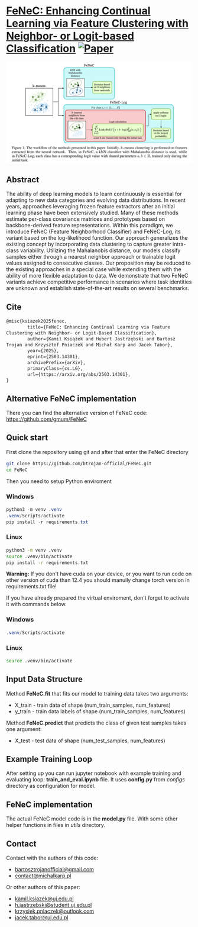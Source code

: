 # [FeNeC: Enhancing Continual Learning via Feature Clustering with Neighbor- or Logit-based Classification](https://arxiv.org/abs/2503.14301) [![Paper](https://img.shields.io/badge/arXiv-2503.14301-red)](https://arxiv.org/abs/2503.14301)

[![There should be a teaser...](teaser.png)](https://arxiv.org/abs/2503.14301)

## Abstract

The ability of deep learning models to learn continuously is essential for adapting to new data categories and evolving data distributions. In recent years, approaches leveraging frozen feature extractors
after an initial learning phase have been extensively studied. Many of these methods estimate per-class
covariance matrices and prototypes based on backbone-derived feature representations. Within this
paradigm, we introduce FeNeC (Feature Neighborhood Classifier) and FeNeC-Log, its variant based
on the log-likelihood function. Our approach generalizes the existing concept by incorporating data
clustering to capture greater intra-class variability. Utilizing the Mahalanobis distance, our models
classify samples either through a nearest neighbor approach or trainable logit values assigned to
consecutive classes. Our proposition may be reduced to the existing approaches in a special case
while extending them with the ability of more flexible adaptation to data. We demonstrate that two
FeNeC variants achieve competitive performance in scenarios where task identities are unknown and
establish state-of-the-art results on several benchmarks.

## Cite

```
@misc{ksiazek2025fenec,
        title={FeNeC: Enhancing Continual Learning via Feature Clustering with Neighbor- or Logit-Based Classification}, 
        author={Kamil Książek and Hubert Jastrzębski and Bartosz Trojan and Krzysztof Pniaczek and Michał Karp and Jacek Tabor},
        year={2025},
        eprint={2503.14301},
        archivePrefix={arXiv},
        primaryClass={cs.LG},
        url={https://arxiv.org/abs/2503.14301}, 
}
```

## Alternative FeNeC implementation

There you can find the alternative version of FeNeC code:
https://github.com/gmum/FeNeC

## Quick start

First clone the repository using git and after that enter the FeNeC directory
```bash
git clone https://github.com/btrojan-official/FeNeC.git
cd FeNeC
```
Then you need to setup Python enviroment

### Windows

```powershell
python3 -m venv .venv
.venv/Scripts/activate
pip install -r requirements.txt
```

### Linux

```bash
python3 -m venv .venv
source .venv/bin/activate
pip install -r requirements.txt
```

**Warning:** If you don't have cuda on your device, or you want to run code on other version of cuda than 12.4 you should manully change torch version in requirements.txt file!

If you have already prepared the virtual enviroment, don't forget to activate it with commands below.

### Windows

```powershell
.venv/Scripts/activate
```

### Linux

```bash
source .venv/bin/activate
```

## Input Data Structure

Method **FeNeC.fit** that fits our model to training data takes two arguments:
- X_train - train data of shape (num_train_samples, num_features)
- y_train - train data labels of shape (num_train_samples, num_features)

Method **FeNeC.predict** that predicts the class of given test samples takes one argument:
- X_test - test data of shape (num_test_samples, num_features)

## Example Training Loop

After setting up you can run jupyter notebook with example training and evaluating loop: **train_and_eval.ipynb** file. It uses **config.py** from *configs* directory as configuration for model.

## FeNeC implementation

The actual FeNeC model code is in the **model.py** file. With some other helper functions in files in *utils* directory.

## Contact

Contact with the authors of this code:
- bartosztrojanofficial@gmail.com
- contact@michalkarp.pl

Or other authors of this paper:
- kamil.ksiazek@uj.edu.pl
- h.jastrzebski@student.uj.edu.pl
- krzysiek.pniaczek@outlook.com
- jacek.tabor@uj.edu.pl